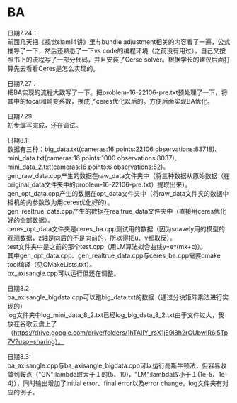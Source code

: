 # BA
日期7.24：  
前面几天把《视觉slam14讲》里与bundle adjustment相关的内容看了一遍，公式推导了一下，然后还熟悉了一下vs code的编程环境（之前没有用过），自己又按照书上的流程写了一部分代码，并且安装了Cerse solver。根据学长的建议后面打算先去看看Ceres是怎么实现的。

日期7.27：  
把BA实现的流程大致写了一下。把problem-16-22106-pre.txt预处理了一下，将其中的focal和畸变系数，换成了ceres优化以后的。方便后面实现BA优化。

日期7.29:  
初步编写完成，还在调试。

日期8.1:  
数据有三种：big_data.txt(cameras:16 points:22106 observations:83718)、mini_data.txt(cameras:16 points:1000 observations:8037)、mini_data_2.txt(cameras:16 points:6 observations:52)。  
gen_raw_data.cpp产生的数据在raw_data文件夹中（将三种数据从原始数据（在original_data文件夹中的problem-16-22106-pre.txt）提取出来）。  
gen_opt_data.cpp产生的数据在opt_data文件夹中（将raw_data文件夹的数据中相机的内参数改为用ceres优化好的）。  
gen_realtrue_data.cpp产生的数据在realtrue_data文件夹中（直接用ceres优化好的全部数据）。  
ceres_opt_data文件夹是ceres_ba.cpp测试用的数据（因为snavely用的模型的观测数据，z轴是向后的不是向前的，所以得把u、v都取反）。  
test文件夹中是之前的那个test.cpp（用LM算法拟合曲线y=e^(mx+c)）。  
其中gen_opt_data.cpp、gen_realtrue_data.cpp与ceres_ba.cpp需要cmake tool编译（见CMakeLists.txt）。  
bx_axisangle.cpp可以运行但还在调整。

日期8.2:  
ba_axisangle_bigdata.cpp可以跑big_data.txt的数据（通过分块矩阵乘法进行实现的）  
log文件夹中log_mini_data_8_2.txt已经log_big_data_8_2.txt由于文件过大，我放在谷歌云盘上了（https://drive.google.com/drive/folders/1hTAIIY_rsX1jE9l8h2rGUbwIR6i5Tp7V?usp=sharing）。 

日期8.3:  
ba_axisangle.cpp与ba_axisangle_bigdata.cpp可以运行高斯牛顿法，但容易收敛到鞍点（"GN":lambda取大于１的(5、10)，"LM":lambda取小于１(1e-5、1e-4)），同时输出增加了initial error、final error以及error change，log文件夹有对应的例子。
